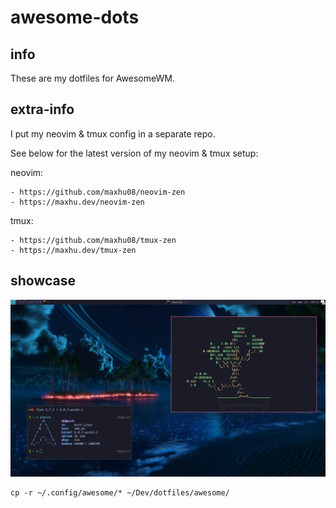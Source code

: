 # awesome-dots

## info

These are my dotfiles for AwesomeWM.

## extra-info

I put my neovim & tmux config in a separate repo.

See below for the latest version of my neovim & tmux setup:

neovim:

    - https://github.com/maxhu08/neovim-zen
    - https://maxhu.dev/neovim-zen

tmux:

    - https://github.com/maxhu08/tmux-zen
    - https://maxhu.dev/tmux-zen

## showcase

![showcase](./screenshots/showcase.png)

```
cp -r ~/.config/awesome/* ~/Dev/dotfiles/awesome/

```
